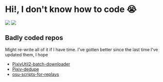 # Hi!, I don't know how to code 😭

[<img align="top" src="https://github-readme-stats.vercel.app/api?username=PatrickL546&show_icons=true&hide_title=true&include_all_commits=true&count_private=true&theme=graywhite&bg_color=0,e2619a,ffb3d4&hide_border=true">](https://www.youtube.com/watch?v=X_8Nh5XfRw0)
[<img align="top" src="https://github-readme-stats.vercel.app/api/top-langs/?username=PatrickL546&hide_title=true&theme=graywhite&bg_color=0,ffb3d4,fcc2dc&hide_border=true">](https://www.youtube.com/watch?v=X_8Nh5XfRw0)

## Badly coded repos

Might re-write all of it if I have time. I've gotten better since the last time I've updated them, I hope

- [PixivUtil2-batch-downloader](https://github.com/PatrickL546/PixivUtil2-batch-downloader)
- [Pixiv-dedupe](https://github.com/PatrickL546/Pixiv-dedupe)
- [osu-scripts-for-replays](https://github.com/PatrickL546/osu-scripts-for-replays)
